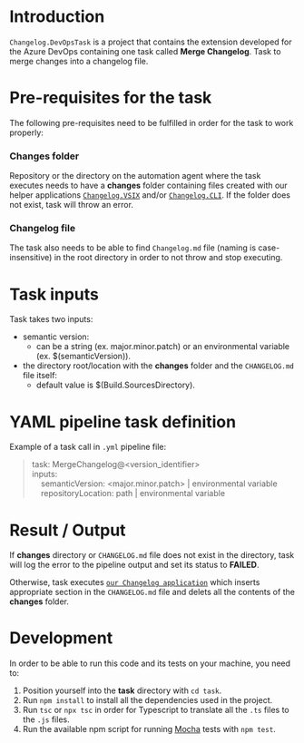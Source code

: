 # Introduction 
`Changelog.DevOpsTask` is a project that contains the extension developed for the Azure DevOps containing one task called **Merge Changelog**. Task to merge changes into a changelog file.

# Pre-requisites for the task
The following pre-requisites need to be fulfilled in order for the task to work properly:

### **Changes folder**

Repository or the directory on the automation agent where the task executes needs to have a **changes** folder containing files created with our helper applications [`Changelog.VSIX`](../Enterwell.CI.Changelog.VSIX) and/or [`Changelog.CLI`](../Enterwell.CI.Changelog.CLI). If the folder does not exist, task will throw an error.

### **Changelog file**

The task also needs to be able to find `Changelog.md` file (naming is case-insensitive) in the root directory in order to not throw and stop executing.

# Task inputs
Task takes two inputs:
+ semantic version:
  + can be a string (ex. major.minor.patch) or an environmental variable (ex. $(semanticVersion)).
+ the directory root/location with the **changes** folder and the `CHANGELOG.md` file itself:
  + default value is $(Build.SourcesDirectory).

# YAML pipeline task definition
Example of a task call in `.yml` pipeline file:

> task: MergeChangelog@<version_identifier> \
> inputs: \
> &nbsp; &nbsp; semanticVersion: <major.minor.patch> | environmental variable \
> &nbsp; &nbsp; repositoryLocation: path | environmental variable

# Result / Output
If **changes** directory or `CHANGELOG.md` file does not exist in the directory, task will log the error to the pipeline output and set its status to **FAILED**.

Otherwise, task executes [`our Changelog application`](../Enterwell.CI.Changelog) which inserts appropriate section in the `CHANGELOG.md` file and delets all the contents of the **changes** folder.

# Development
In order to be able to run this code and its tests on your machine, you need to:

1. Position yourself into the **task** directory with `cd task`.
2. Run `npm install` to install all the dependencies used in the project.
3. Run `tsc` or `npx tsc` in order for Typescript to translate all the `.ts` files to the `.js` files.
4. Run the available npm script for running [Mocha](https://mochajs.org/) tests with `npm test`.